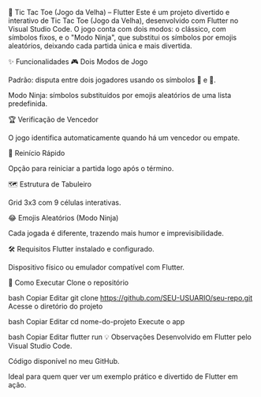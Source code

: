 🎯 Tic Tac Toe (Jogo da Velha) – Flutter
Este é um projeto divertido e interativo de Tic Tac Toe (Jogo da Velha), desenvolvido com Flutter no Visual Studio Code.
O jogo conta com dois modos: o clássico, com símbolos fixos, e o "Modo Ninja", que substitui os símbolos por emojis aleatórios, deixando cada partida única e mais divertida.

✨ Funcionalidades
🎮 Dois Modos de Jogo

Padrão: disputa entre dois jogadores usando os símbolos 🤠 e 🎃.

Modo Ninja: símbolos substituídos por emojis aleatórios de uma lista predefinida.

🏆 Verificação de Vencedor

O jogo identifica automaticamente quando há um vencedor ou empate.

🔄 Reinício Rápido

Opção para reiniciar a partida logo após o término.

🗺 Estrutura de Tabuleiro

Grid 3x3 com 9 células interativas.

😂 Emojis Aleatórios (Modo Ninja)

Cada jogada é diferente, trazendo mais humor e imprevisibilidade.

🛠 Requisitos
Flutter instalado e configurado.

Dispositivo físico ou emulador compatível com Flutter.

🚀 Como Executar
Clone o repositório

bash
Copiar
Editar
git clone https://github.com/SEU-USUARIO/seu-repo.git
Acesse o diretório do projeto

bash
Copiar
Editar
cd nome-do-projeto
Execute o app

bash
Copiar
Editar
flutter run
💡 Observações
Desenvolvido em Flutter pelo Visual Studio Code.

Código disponível no meu GitHub.

Ideal para quem quer ver um exemplo prático e divertido de Flutter em ação.

